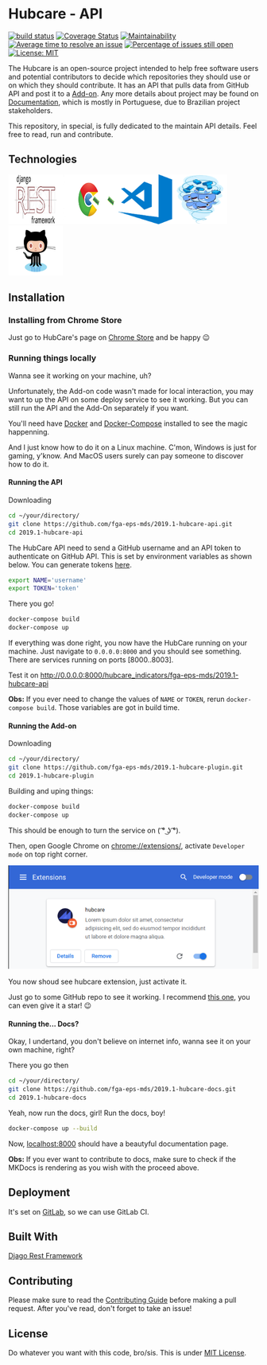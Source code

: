 # Hubcare - API

[![build status](https://gitlab.com/cjjcastro/2019-1-hubcare-api/badges/master/pipeline.svg)](https://gitlab.com/cjjcastro/2019-1-hubcare-api/pipelines)
[![Coverage Status](https://coveralls.io/repos/github/fga-eps-mds/2019.1-hubcare-api/badge.svg?branch=29-setup_ci_pipeline)](https://coveralls.io/github/fga-eps-mds/2019.1-hubcare-api?branch=29-setup_ci_pipeline)
[![Maintainability](https://api.codeclimate.com/v1/badges/956d64084dec1bc50ad3/maintainability)](https://codeclimate.com/github/fga-eps-mds/2019.1-hubcare-api/maintainability)
[![Average time to resolve an issue](http://isitmaintained.com/badge/resolution/fga-eps-mds/2019.1-hubcare-api.svg)](http://isitmaintained.com/project/fga-eps-mds/2019.1-hubcare-api "Average time to resolve an issue")
[![Percentage of issues still open](http://isitmaintained.com/badge/open/fga-eps-mds/2019.1-hubcare-api.svg)](http://isitmaintained.com/project/fga-eps-mds/2019.1-hubcare-api "Percentage of issues still open")
[![License: MIT](https://img.shields.io/badge/License-MIT-yellow.svg)](https://opensource.org/licenses/MIT)

The Hubcare is an open-source project intended to help free software users and potential contributors to decide which repositories they should use or on which they should contribute. It has an API that pulls data from GitHub API and post it to a [Add-on](https://github.com/fga-eps-mds/2019.1-hubcare-plugin). Any more details about project may be found on [Documentation](https://cjjcastro.gitlab.io/2019-1-hubcare-docs/), which is mostly in Portuguese, due to Brazilian project stakeholders.

This repository, in special, is fully dedicated to the maintain API details. Feel free to read, run and contribute.

## Technologies

<img src="docs/images/django-rest-framework.png" alt="DjangoRest" height="100" width="110"/><img src="docs/images/chrome.gif" alt="Chrome" height="100" width="110"/><img src="docs/images/vscode.png" alt="Vscode" height="100" width="110"/><img src="docs/images/docker.gif" alt="Docker" height="100" width="110"/><img src="docs/images/github.gif" alt="Github" height="100" width="110"/>

## Installation

### Installing from Chrome Store

Just go to HubCare's page on [Chrome Store](https://chrome.google.com/webstore/detail/hubcare/oilkenamijbelpchecmfpllponcmlcbm) and be happy :wink:

### Running things locally

Wanna see it working on your machine, uh?

Unfortunately, the Add-on code wasn't made for local interaction, you may want to up the API on some deploy service to see it working. But you can still run the API and the Add-On separately if you want.

You'll need have [Docker](https://docs.docker.com/install/) and [Docker-Compose](https://docs.docker.com/compose/install/) installed to see the magic happenning.

And I just know how to do it on a Linux machine. C'mon, Windows is just for gaming, y'know. And MacOS users surely can pay someone to discover how to do it.

#### Running the API

Downloading

```bash
cd ~/your/directory/
git clone https://github.com/fga-eps-mds/2019.1-hubcare-api.git
cd 2019.1-hubcare-api
```

The HubCare API need to send a GitHub username and an API token to authenticate on GitHub API. This is set by environment variables as shown below. You can generate tokens [here](https://github.com/settings/tokens).

```bash
export NAME='username'
export TOKEN='token'
```

There you go!

```bash
docker-compose build
docker-compose up
```

If everything was done right, you now have the HubCare running on your machine. Just navigate to `0.0.0.0:8000` and you should see something. There are services running on ports [8000..8003].

Test it on http://0.0.0.0:8000/hubcare_indicators/fga-eps-mds/2019.1-hubcare-api

**Obs:** If you ever need to change the values of `NAME` or `TOKEN`, rerun `docker-compose build`. Those variables are got in build time.

#### Running the Add-on

Downloading

```bash
cd ~/your/directory/
git clone https://github.com/fga-eps-mds/2019.1-hubcare-plugin.git
cd 2019.1-hubcare-plugin
```

Building and uping things:

```bash
docker-compose build
docker-compose up
```

This should be enough to turn the service on ( ͡° ͜ʖ ͡°).

Then, open Google Chrome on [chrome://extensions/](chrome://extensions/), activate `Developer mode` on top right corner.

![Developer Mode](docs/images/chromeext.png)

You now shoud see hubcare extension, just activate it.

Just go to some GitHub repo to see it working. I recommend [this one](https://github.com/fga-eps-mds/2019.1-hubcare-api), you can even give it a star! :wink:

#### Running the... Docs?

Okay, I undertand, you don't believe on internet info, wanna see it on your own machine, right?

There you go then

```bash
cd ~/your/directory/
git clone https://github.com/fga-eps-mds/2019.1-hubcare-docs.git
cd 2019.1-hubcare-docs
```

Yeah, now run the docs, girl! Run the docs, boy!

```bash
docker-compose up --build
```

Now, [localhost:8000](localhost:8000) should have a beautyful documentation page.

**Obs:** If you ever want to contribute to docs, make sure to check if the MKDocs is rendering as you wish with the proceed above.

## Deployment

It's set on [GitLab](https://gitlab.com/cjjcastro/2019-1-hubcare-api), so we can use GitLab CI.

## Built With 

[Djago Rest Framework](https://www.django-rest-framework.org/)

## Contributing

Please make sure to read the [Contributing Guide](https://github.com/fga-eps-mds/2019.1-hubcare-api/blob/master/.github/CONTRIBUTING.md) before making a pull request. After you've read, don't forget to take an issue!

## License

Do whatever you want with this code, bro/sis. This is under [MIT License](./LICENSE).